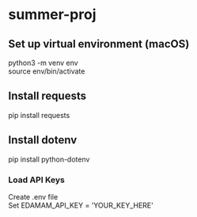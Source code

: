 # summer-proj

## Set up virtual environment (macOS)
python3 -m venv env\
source env/bin/activate

## Install requests
pip install requests

## Install dotenv 
pip install python-dotenv

### Load API Keys
Create .env file\
Set EDAMAM_API_KEY = 'YOUR_KEY_HERE'
